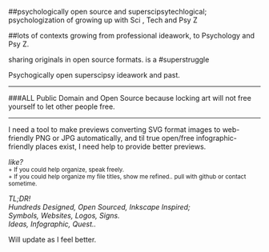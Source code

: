 ##psychologically open source and superscipsytechlogical; psychologization of growing up with Sci , Tech and Psy Z

##lots of contexts growing from professional ideawork, to Psychology and Psy Z.

sharing originals in open source formats. is a #superstruggle

Psychogically open superscipsy ideawork and past.

* * *
###ALL Public Domain and Open Source because locking art will not free yourself to let other people free.
* * *
I need a tool to make previews converting SVG format images to web-friendly PNG or JPG automatically, and til true open/free infographic-friendly places exist, I need help to provide better previews.

*like?*  
<sup>+ If you could help organize, speak freely.</sup>  
<sup>+ If you could help organize my file titles, show me refined.. pull with github or contact sometime.</sup>

*TL;DR!  
Hundreds Designed, Open Sourced, Inkscape Inspired;  
Symbols, Websites, Logos, Signs.  
Ideas, Infographic, Quest..*  

Will update as I feel better.

